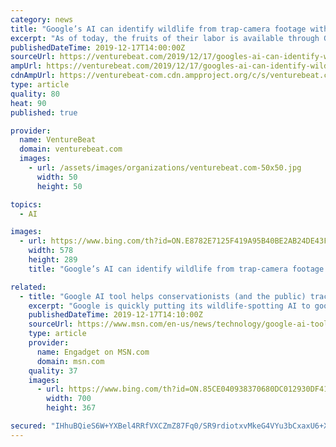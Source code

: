 ```yaml
---
category: news
title: "Google’s AI can identify wildlife from trap-camera footage with up to 98.6% accuracy"
excerpt: "As of today, the fruits of their labor is available through Google Cloud as a part of Wildlife Insights, an AI-enabled platform that streamlines conservation monitoring by expediting camera trap photo analysis. As Google Earth Outreach program manager Tanya Birch explains in a blog post, the thousands of trap cameras around the world placed and ..."
publishedDateTime: 2019-12-17T14:00:00Z
sourceUrl: https://venturebeat.com/2019/12/17/googles-ai-can-identify-wildlife-from-trap-camera-footage-with-up-to-98-6-accuracy/
ampUrl: https://venturebeat.com/2019/12/17/googles-ai-can-identify-wildlife-from-trap-camera-footage-with-up-to-98-6-accuracy/amp/
cdnAmpUrl: https://venturebeat-com.cdn.ampproject.org/c/s/venturebeat.com/2019/12/17/googles-ai-can-identify-wildlife-from-trap-camera-footage-with-up-to-98-6-accuracy/amp/
type: article
quality: 80
heat: 90
published: true

provider:
  name: VentureBeat
  domain: venturebeat.com
  images:
    - url: /assets/images/organizations/venturebeat.com-50x50.jpg
      width: 50
      height: 50

topics:
  - AI

images:
  - url: https://www.bing.com/th?id=ON.E8782E7125F419A95B40BE2AB24DE43F
    width: 578
    height: 289
    title: "Google’s AI can identify wildlife from trap-camera footage with up to 98.6% accuracy"

related:
  - title: "Google AI tool helps conservationists (and the public) track wildlife"
    excerpt: "Google is quickly putting its wildlife-spotting AI to good use. The internet giant has launched a Wildlife Insights tool that helps conservationists track wildlife by not only parsing their photos, but sharing them in a searchable public website. The AI automatically tosses out photos that are highly unlikely to include animals and tries to ..."
    publishedDateTime: 2019-12-17T14:10:00Z
    sourceUrl: https://www.msn.com/en-us/news/technology/google-ai-tool-helps-conservationists-and-the-public-track-wildlife/ar-BBY5bP9
    type: article
    provider:
      name: Engadget on MSN.com
      domain: msn.com
    quality: 37
    images:
      - url: https://www.bing.com/th?id=ON.85CE040938370680DC012930DF41D829
        width: 700
        height: 367

secured: "IHhuBQieS6W+YXBel4RRfVXCZmZ87Fq0/SR9rdiotxvMkeG4VYu3bCxaxU6+XuRWaRsAmbNLqDOgdAHKutO1NeRiVCMRxrInrM9+ZQ+RTB8hohiTLshtN990yDoFciUm1NLXqxiaFi8/vzqknZWSjYna0TimSRXPeNrDAiHwac9k5KNZB6Y+agfq8zXtPlSC17ujKsqKErZ4G5I4JrORhBBMgqQZjq7nXDDqSXR/tHm7i7EfdvFWLixgQPFbtd9pF3DVKHBcZw9pOo5hrMJ7vg==;L/mw15EUNF2bQVT1BnU7Mg=="
---
```


